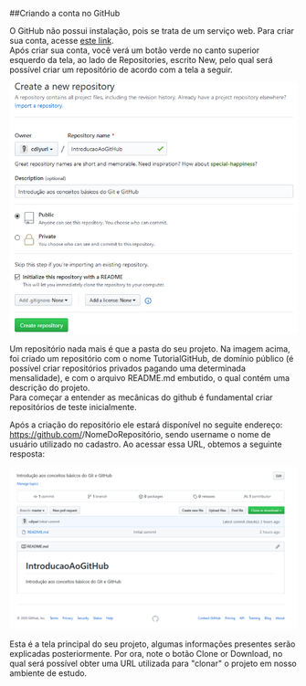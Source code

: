 ##Criando a conta no GitHub

O GitHub não possui instalação, pois se trata de um serviço web. Para criar sua conta, acesse [este link](https://github.com/). <br>
Após criar sua conta, você verá um botão verde no canto superior esquerdo da tela, ao lado de Repositories, escrito New, pelo qual será possível criar um repositório de acordo com a tela a seguir.<br>


![imagem criando repositório](/images/criar_repositorio.png)


Um repositório nada mais é que a pasta do seu projeto. Na imagem acima, foi criado um repositório com o nome TutorialGitHub, de domínio público (é possível criar repositórios privados pagando uma determinada mensalidade), e com o arquivo README.md embutido, o qual contém uma descrição do projeto. <br>
Para começar a entender as mecânicas do github é fundamental criar repositórios de teste inicialmente.<br>

Após a criação do repositório ele estará disponível no seguite endereço: https://github.com/<username>/NomeDoRepositório, sendo username o nome de usuário utilizado no cadastro. Ao acessar essa URL, obtemos a seguinte resposta:<br>

![imagem tela principal](/images/tela_principal.png)


Esta é a tela principal do seu projeto, algumas informações presentes serão explicadas posteriormente. Por ora, note o botão Clone or Download, no qual será possível obter uma URL utilizada para "clonar" o projeto em nosso ambiente de estudo.

